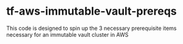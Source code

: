 # tf-aws-immutable-vault-prereqs
This code is designed to spin up the 3 necessary prerequisite items necessary for an immutable vault cluster in AWS
